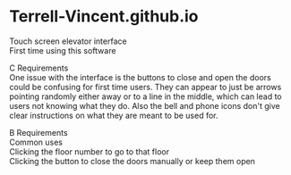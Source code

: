 # Terrell-Vincent.github.io
Touch screen elevator interface  
First time using this software
  
C Requirements  
 One issue with the interface is the buttons to close and open the doors could be confusing for first time users. They can appear to just be arrows pointing randomly either away or to a line in the middle, which can lead to users not knowing what they do. Also the bell and phone icons don't give clear instructions on what they are meant to be used for.  
  
B Requirements  
 Common uses  
  Clicking the floor number to go to that floor  
  Clicking the button to close the doors manually or keep them open  
